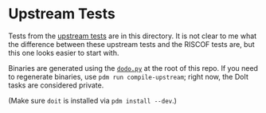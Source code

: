 # Upstream Tests

Tests from the [upstream tests](https://github.com/riscv-software-src/riscv-tests)
are in this directory. It is not clear to me what the difference between these
upstream tests and the RISCOF tests are, but this one looks easier to start
with.

Binaries are generated using the [`dodo.py`](https://pydoit.org) at the root of
this repo. If you need to regenerate binaries, use `pdm run compile-upstream`;
right now, the DoIt tasks are considered private.

(Make sure `doit` is installed via `pdm install --dev`.)

